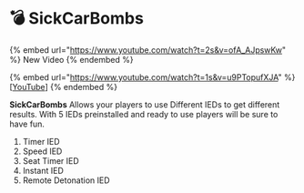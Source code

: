 # 💣 SickCarBombs



{% embed url="https://www.youtube.com/watch?t=2s&v=ofA_AJpswKw" %}
New Video
{% endembed %}

{% embed url="https://www.youtube.com/watch?t=1s&v=u9PTopufXJA" %}
\[[YouTube](https://www.youtube.com/watch?v=u9PTopufXJA)]
{% endembed %}

**SickCarBombs** Allows your players to use Different IEDs to get different results. With 5 IEDs preinstalled and ready to use players will be sure to have fun.&#x20;



1. Timer IED
2. Speed IED
3. Seat Timer IED
4. Instant IED
5. Remote Detonation IED

